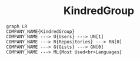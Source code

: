 <h1 align="center">KindredGroup</h1>

```mermaid
graph LR
COMPANY_NAME{KindredGroup}
COMPANY_NAME ---> U{Users} ---> UN[1]
COMPANY_NAME ---> R{Repositories} ---> RN[0]
COMPANY_NAME ---> G{Gists} ---> GN[0]
COMPANY_NAME ---> ML{Most Used<br>Languages}
```
